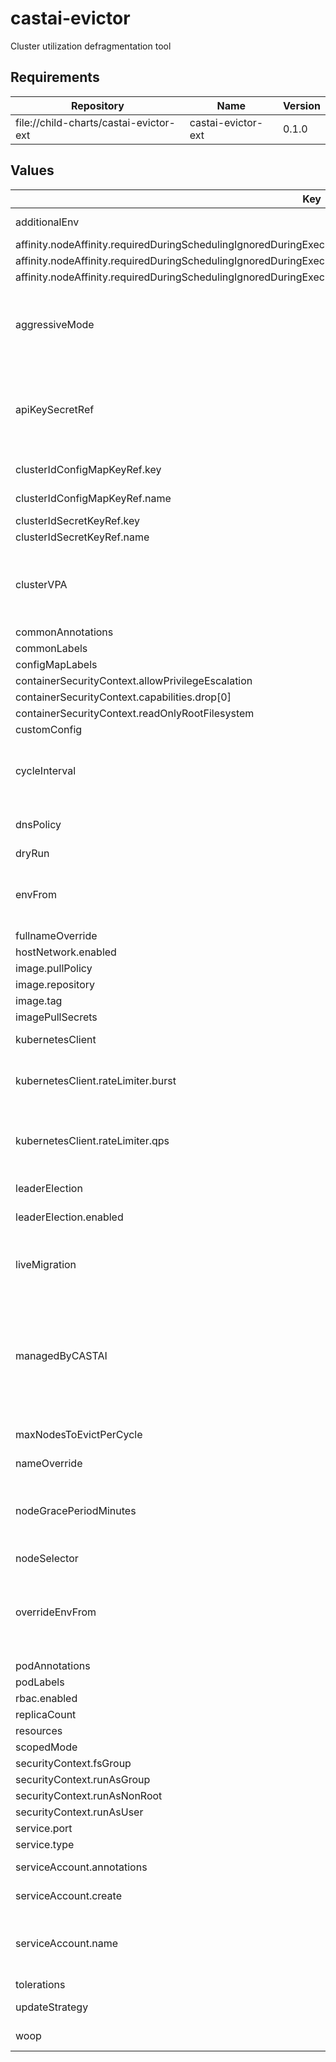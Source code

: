 # castai-evictor

Cluster utilization defragmentation tool

## Requirements

| Repository | Name | Version |
|------------|------|---------|
| file://child-charts/castai-evictor-ext | castai-evictor-ext | 0.1.0 |

## Values

| Key | Type | Default | Description |
|-----|------|---------|-------------|
| additionalEnv | object | `{}` | Used to set any additional environment variables. |
| affinity.nodeAffinity.requiredDuringSchedulingIgnoredDuringExecution.nodeSelectorTerms[0].matchExpressions[0].key | string | `"kubernetes.io/os"` |  |
| affinity.nodeAffinity.requiredDuringSchedulingIgnoredDuringExecution.nodeSelectorTerms[0].matchExpressions[0].operator | string | `"NotIn"` |  |
| affinity.nodeAffinity.requiredDuringSchedulingIgnoredDuringExecution.nodeSelectorTerms[0].matchExpressions[0].values[0] | string | `"windows"` |  |
| aggressiveMode | bool | `false` | Specifies whether the Evictor can behave as aggressive if true, evictor will start considering single replica pods as long as they can be scheduled somewhere else. |
| apiKeySecretRef | string | `""` | Name of secret with Token to be used for authorizing evictor access to the API apiKey and apiKeySecretRef are mutually exclusive The referenced secret must provide the token in .data["API_KEY"]. |
| clusterIdConfigMapKeyRef.key | string | `"CLUSTER_ID"` | key of the cluster id value in the config map |
| clusterIdConfigMapKeyRef.name | string | `""` | name and of the config map with cluster id |
| clusterIdSecretKeyRef.key | string | `"CLUSTER_ID"` |  |
| clusterIdSecretKeyRef.name | string | `""` |  |
| clusterVPA | object | `{"enabled":true,"pollPeriodSeconds":300,"repository":"registry.k8s.io/cpa/cpvpa","resources":{},"version":"v0.8.4"}` | Cluster proportional vertical autoscaler for the evictor deployment https://github.com/kubernetes-sigs/cluster-proportional-vertical-autoscaler. |
| commonAnnotations | object | `{}` |  |
| commonLabels | object | `{}` | Labels to add to all resources. |
| configMapLabels | object | `{}` |  |
| containerSecurityContext.allowPrivilegeEscalation | bool | `false` |  |
| containerSecurityContext.capabilities.drop[0] | string | `"ALL"` |  |
| containerSecurityContext.readOnlyRootFilesystem | bool | `true` |  |
| customConfig | object | `{}` |  |
| cycleInterval | string | `"1m"` | Specifies the interval between eviction cycles. This property can be used to lower or raise the frequency of the evictor's find-and-drain operations. |
| dnsPolicy | string | `""` | DNS Policy Override - Needed when using some custom CNI's. |
| dryRun | bool | `false` |  |
| envFrom | list | `[]` | Additional environment sources for the evictor container. Accepts a list of `configMapRef` or `secretRef` entries, following the standard `envFrom` format. |
| fullnameOverride | string | `"castai-evictor"` |  |
| hostNetwork.enabled | bool | `false` | Enable host networking. |
| image.pullPolicy | string | `"IfNotPresent"` |  |
| image.repository | string | `"us-docker.pkg.dev/castai-hub/library/evictor"` |  |
| image.tag | string | `""` |  |
| imagePullSecrets | list | `[]` |  |
| kubernetesClient | object | `{"rateLimiter":{"burst":200,"qps":100}}` | Specifies Kubernetes client settings. |
| kubernetesClient.rateLimiter.burst | int | `200` | Burst controls the maximum queries per second that the client is allowed to issue in a short burst. |
| kubernetesClient.rateLimiter.qps | int | `100` | QPS or queries per second. Controls how many queries per second the client should be allowed to issue, not accounting for bursts. |
| leaderElection | object | `{"enabled":true}` | Specifies leader election parameters. |
| leaderElection.enabled | bool | `true` | Whether to enable leader election. |
| liveMigration | object | `{"enabled":false,"useK8sClientCache":true}` | Specifies LIVE migration settings. This options assumes that the CAST AI LIVE components are already installed in the cluster. |
| managedByCASTAI | bool | `true` | Specifies whether the Evictor was installed using mothership and is automatically updated by CAST AI. Alternative scenarios are, when CAST AI is not managing charts, and customers' are install them with Argo CD/Terraform or something else. |
| maxNodesToEvictPerCycle | int | `20` | Specifies the max nodes evictor can evict in a single cycle. |
| nameOverride | string | `""` |  |
| nodeGracePeriodMinutes | int | `5` | Specifies the grace period after a node is created before it is considered for eviction The number of minutes a node must exist before it will be considered. |
| nodeSelector | object | `{}` |  |
| overrideEnvFrom | bool | `false` | If set to true, completely overrides the default `envFrom` section for the evictor container. When false (default), values provided here will be appended to the chart's defaults. |
| podAnnotations | object | `{}` |  |
| podLabels | object | `{}` |  |
| rbac.enabled | bool | `true` |  |
| replicaCount | int | `1` |  |
| resources | object | `{}` |  |
| scopedMode | bool | `false` |  |
| securityContext.fsGroup | int | `1004` |  |
| securityContext.runAsGroup | int | `1004` |  |
| securityContext.runAsNonRoot | bool | `true` |  |
| securityContext.runAsUser | int | `1004` |  |
| service.port | int | `8080` |  |
| service.type | string | `"ClusterIP"` |  |
| serviceAccount.annotations | object | `{}` | Annotations to add to the service account. |
| serviceAccount.create | bool | `true` | Specifies whether a service account should be created. |
| serviceAccount.name | string | `""` | The name of the service account to use. If not set and create is true, a name is generated using the fullname template. |
| tolerations | list | `[]` |  |
| updateStrategy | object | `{"type":"Recreate"}` | Controls `deployment.spec.strategy` field. |
| woop | object | `{"enabled":true,"useK8sClientCache":true}` | Specifies settings for working with WOOP recommendations. |